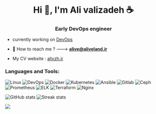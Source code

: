 <h1 align="center">Hi 👋, I'm Ali valizadeh ☕</h1>
<h3 align="center">Early DevOps engineer</h3>

- currently working on [DevOps](https://github.com/alivegamer0099/DevOps)

- 💬 How to reach me ? ---> **alive@aliveland.ir**
- My CV website : <a href="https://alivzh.ir" target="_blank">alivzh.ir</a>
<h3 align="left">Languages and Tools:</h3>
<p><img src="https://img.shields.io/badge/linux-%23D42029?style=for-the-badge&amp;logo=linux&amp;logoColor=white" alt="Linux"> <img src="https://img.shields.io/badge/devops-0A66C2?style=for-the-badge&amp;logo=devops&amp;logoColor=white" alt="DevOps">  <img src="https://img.shields.io/badge/docker-%230db7ed.svg?style=for-the-badge&amp;logo=docker&amp;logoColor=white" alt="Docker">  <img src="https://img.shields.io/badge/kubernetes-%23326ce5.svg?style=for-the-badge&amp;logo=kubernetes&amp;logoColor=white" alt="Kubernetes">  <img src="https://img.shields.io/badge/ansible-%231A1918.svg?style=for-the-badge&amp;logo=ansible&amp;logoColor=white" alt="Ansible">  <img src="https://img.shields.io/badge/Gitlab-%235835CC.svg?style=for-the-badge&amp;logo=gitlab&amp;logoColor=white" alt="Gitlab"> <img src="https://img.shields.io/badge/Ceph-%23D42029?style=for-the-badge&amp;logo=Ceph&amp;logoColor=white" alt="Ceph"> <img src="https://img.shields.io/badge/Prometheus-%23D42029?style=for-the-badge&amp;logo=Prometheus&amp;logoColor=white" alt="Prometheus"> <img src="https://img.shields.io/badge/elk-%23009639.svg?style=for-the-badge&amp;logo=elk&amp;logoColor=white" alt="ELK">  <img src="https://img.shields.io/badge/terraform-%235835CC.svg?style=for-the-badge&amp;logo=terraform&amp;logoColor=white" alt="Terraform">  <img src="https://img.shields.io/badge/nginx-%23009639.svg?style=for-the-badge&amp;logo=nginx&amp;logoColor=white" alt="Nginx"></p>

<p><img src="https://github-readme-stats-git-masterrstaa-rickstaa.vercel.app/api?username=alivegamer0099&amp;theme=cobalt2&amp;show_icons=true&amp;card_width=495px" alt="GitHub stats">
<img src="https://github-readme-streak-stats.herokuapp.com/?user=alivegamer0099&amp;show_icons=true&amp;theme=tokyonight" alt="Streak stats">  </p>
<img src="https://github-readme-stats.vercel.app/api/top-langs/?username=alivegamer0099&langs_count=3&hide_title=true&hide_border=true" />


